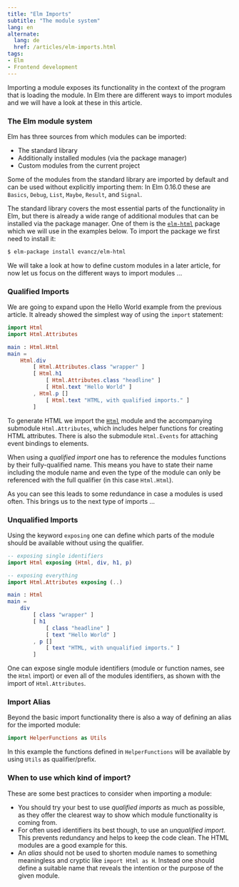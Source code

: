 ```yaml
---
title: "Elm Imports"
subtitle: "The module system"
lang: en
alternate:
  lang: de
  href: /articles/elm-imports.html
tags:
- Elm
- Frontend development
---
```


Importing a module exposes its functionality in the context of the program that is loading the module. In Elm there are different ways to import modules and we will have a look at these in this article.

<!-- more -->

### The Elm module system

Elm has three sources from which modules can be imported:

* The standard library
* Additionally installed modules (via the package manager)
* Custom modules from the current project

Some of the modules from the standard library are imported by default and can be used without explicitly importing them: In Elm 0.16.0 these are `Basics`, `Debug`, `List`, `Maybe`, `Result`, and `Signal`.

The standard library covers the most essential parts of the functionality in Elm, but there is already a wide range of additional modules that can be installed via the package manager. One of them is the [`elm-html`](http://package.elm-lang.org/packages/evancz/elm-html/latest/) package which we will use in the examples below. To import the package we first need to install it:

```bash
$ elm-package install evancz/elm-html
```

We will take a look at how to define custom modules in a later article, for now let us focus on the different ways to import modules …

### Qualified Imports

We are going to expand upon the Hello World example from the previous article. It already showed the simplest way of using the `import` statement:

```elm
import Html
import Html.Attributes

main : Html.Html
main =
    Html.div
        [ Html.Attributes.class "wrapper" ]
        [ Html.h1
            [ Html.Attributes.class "headline" ]
            [ Html.text "Hello World" ]
        , Html.p []
            [ Html.text "HTML, with qualified imports." ]
        ]
```

To generate HTML we import the [`Html`](http://package.elm-lang.org/packages/evancz/elm-html/latest/) module and the accompanying submodule `Html.Attributes`, which includes helper functions for creating HTML attributes. There is also the submodule `Html.Events` for attaching event bindings to elements.

When using a *qualified import* one has to reference the modules functions by their fully-qualified name. This means you have to state their name including the module name and even the type of the module can only be referenced with the full qualifier (in this case `Html.Html`).

As you can see this leads to some redundance in case a modules is used often. This brings us to the next type of imports …

### Unqualified Imports

Using the keyword `exposing` one can define which parts of the module should be available without using the qualifier.


```elm
-- exposing single identifiers
import Html exposing (Html, div, h1, p)

-- exposing everything
import Html.Attributes exposing (..)

main : Html
main =
    div
        [ class "wrapper" ]
        [ h1
            [ class "headline" ]
            [ text "Hello World" ]
        , p []
            [ text "HTML, with unqualified imports." ]
        ]
```

One can expose single module identifiers (module or function names, see the `Html` import) or even all of the modules identifiers, as shown with the import of `Html.Attributes`.

### Import Alias

Beyond the basic import functionality there is also a way of defining an alias for the imported module:

```elm
import HelperFunctions as Utils
```

In this example the functions defined in `HelperFunctions` will be available by using `Utils` as qualifier/prefix.

### When to use which kind of import?

These are some best practices to consider when importing a module:

* You should try your best to use *qualified imports* as much as possible, as they offer the clearest way to show which module functionality is coming from.
* For often used identifiers its best though, to use an *unqualified import*. This prevents redundancy and helps to keep the code clean. The HTML modules are a good example for this.
* An *alias* should not be used to shorten module names to something meaningless and cryptic like `import Html as H`. Instead one should define a suitable name that reveals the intention or the purpose of the given module.
